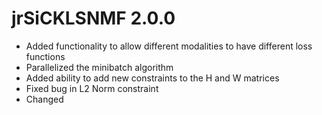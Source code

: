# jrSiCKLSNMF 2.0.0

* Added functionality to allow different modalities to have different loss functions
* Parallelized the minibatch algorithm
* Added ability to add new constraints to the H and W matrices
* Fixed bug in L2 Norm constraint
* Changed 

